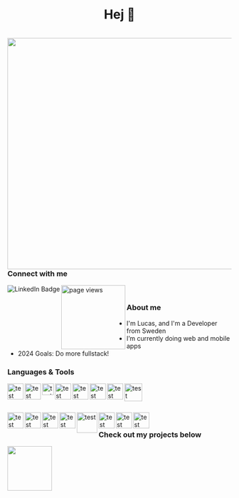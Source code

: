<h1 align="center">Hej 👋</h1>

<br>

<img align="right" src="https://media.giphy.com/media/gjrYDwbjnK8x36xZIO/giphy.gif" width="520"/>

<h3 align="left">Connect with me</h3>
<div id="badges" align="left">
  <a href="https://www.linkedin.com/in/lucas-nordgren-8815941b8/" align="left">
    <img src="https://img.shields.io/badge/LinkedIn-blue?style=for-the-badge&logo=linkedin&logoColor=white" alt="LinkedIn Badge" align="left"/>
  </a>
  <img src="https://komarev.com/ghpvc/?username=lucasnordic&style=flat-square&color=blue" alt="page views" width="144" align="left"/> <!-- - Since 2023-01-09 -->
</div>

<br>


<h3 align="left">About me</h3>

- I'm Lucas, and I'm a Developer from Sweden
- I’m currently doing web and mobile apps
- 2024 Goals: Do more fullstack!
<!-- - ⚡ I like fresh air
- 👯 I’m looking to collaborate on ...
- 🤔 I’m looking for help with ...
- 💬 Ask me about ...
- 📫 How to reach me: ...
-->


### Languages & Tools

[<img align="left" alt="test" width="36px" src="https://upload.wikimedia.org/wikipedia/commons/thumb/6/6a/JavaScript-logo.png/600px-JavaScript-logo.png?20120221235433">][js]
[<img align="left" alt="test" width="36px" src="https://www.w3.org/html/logo/downloads/HTML5_Logo_512.png">][html]
[<img align="left" alt="test" width="26px" src="https://upload.wikimedia.org/wikipedia/commons/thumb/d/d5/CSS3_logo_and_wordmark.svg/363px-CSS3_logo_and_wordmark.svg.png?20160530175649">][css]
[<img align="left" alt="test" width="36px" src="https://cdn-icons-png.flaticon.com/512/5968/5968282.png">][java]
[<img align="left" alt="test" width="36px" src="https://user-images.githubusercontent.com/42747200/46140125-da084900-c26d-11e8-8ea7-c45ae6306309.png">][cpp]
[<img align="left" alt="test" width="36px" src="https://infinapps.com/wp-content/uploads/2018/10/mongodb-logo.png">][mongo]
[<img align="left" alt="test" width="36px" src="https://cdn-icons-png.flaticon.com/512/657/657695.png">][db]
[<img align="left" alt="test" width="40px" src="https://avatars.githubusercontent.com/u/6128107?s=280&v=4">][vue]

<br/>
<br/>
<br/>

[<img align="left" alt="test" width="36px" src="https://cdn-icons-png.flaticon.com/512/5968/5968322.png">][node]
[<img align="left" alt="test" width="36px" src="https://upload.wikimedia.org/wikipedia/commons/thumb/9/9a/Visual_Studio_Code_1.35_icon.svg/2048px-Visual_Studio_Code_1.35_icon.svg.png">][vsc]
[<img align="left" alt="test" width="36px" src="https://upload.wikimedia.org/wikipedia/commons/thumb/9/9c/IntelliJ_IDEA_Icon.svg/2048px-IntelliJ_IDEA_Icon.svg.png">][ij]
[<img align="left" alt="test" width="36px" src="https://cdn.iconscout.com/icon/free/png-256/arduino-1-226076.png">][arduino]
[<img align="left" alt="test" width="46px" src="https://upload.wikimedia.org/wikipedia/commons/thumb/e/e0/Git-logo.svg/1024px-Git-logo.svg.png">][git]
[<img align="left" alt="test" width="36px" src="https://cdn-icons-png.flaticon.com/512/25/25231.png">][gh]
[<img align="left" alt="test" width="36px" src="https://www.freeiconspng.com/thumbs/command-line-icon/command-line-icon-1.png">][cmd]
[<img align="left" alt="test" width="36px" src="https://upload.wikimedia.org/wikipedia/commons/thumb/a/af/Adobe_Photoshop_CC_icon.svg/2101px-Adobe_Photoshop_CC_icon.svg.png">][ps]



<!--
<br/>
<br/>
<br/>
[<img align="left" alt="test" width="36px" src="https://i-ale.org/wp-content/uploads/2019/02/mqtt.png">][mqtt]
[<img align="left" alt="test" width="36px" src="https://upload.wikimedia.org/wikipedia/commons/thumb/5/59/Visual_Studio_Icon_2019.svg/2060px-Visual_Studio_Icon_2019.svg.png">][vs]
[<img align="left" alt="test" width="36px" src="https://cdn4.iconfinder.com/data/icons/logos-and-brands/512/144_Gitlab_logo_logos-512.png">][gl]
[<img align="left" alt="test" width="36px" src="https://static-00.iconduck.com/assets.00/opencv-icon-414x512-d2gfjzmg.png">][opencv]
[<img align="left" alt="test" width="36px" src="https://preview.redd.it/vtzpl5c9yd181.png?width=512&format=png&auto=webp&s=d0ce01fbd57c089dc06a2cc2c1252a6da7e4658a">][unity]
[<img align="left" alt="test" width="36px" src="https://cdn.imgbin.com/16/14/13/imgbin-unreal-tournament-unreal-engine-4-game-engine-others-GsrM03gWgUqSBBYnGNmJa7w9s.jpg">][unreal]
[<img align="left" alt="test" width="36px" src="https://yoolk.ninja/wp-content/uploads/2020/06/Apps-Autodesk-Maya-1024x1024.png">][maya]
-->

[js]: https://developer.mozilla.org/en-US/docs/Web/JavaScript
[html]: https://sv.wikipedia.org/wiki/HTML5
[css]: https://en.wikipedia.org/wiki/CSS
[java]: https://www.java.com/sv/
[cpp]: https://en.wikipedia.org/wiki/C%2B%2B
[db]: https://en.wikipedia.org/wiki/Database
[mongo]: https://www.mongodb.com/
[node]: https://nodejs.org/en/
[git]: https://git-scm.com/
[vue]: https://vuejs.org/
[vsc]: https://code.visualstudio.com/
[vs]: https://visualstudio.microsoft.com/
[ij]: https://www.jetbrains.com/idea/
[mqtt]: https://mqtt.org/
[gh]: https://git-scm.com/
[gl]: https://about.gitlab.com/company/
[cmd]: https://sv.wikipedia.org/wiki/Cmd.exe
[opencv]: https://opencv.org/
[arduino]: https://www.arduino.cc/
[unity]: https://unity.com/
[unreal]: https://img.icons8.com/windows/512/unreal-engine.png
[ps]: https://www.adobe.com/se/products/photoshop.html
[maya]: https://www.autodesk.se/products/maya/overview

<br/>

<h3 align="left">Check out my projects below</h3>

<div id="footer" align="left">
  <img src="https://media.giphy.com/media/fsc7c7TYKulQ4lmmAo/giphy.gif" width="100"/>
</div>
